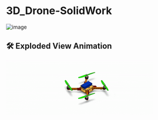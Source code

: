 # 3D_Drone-SolidWork
![image](https://github.com/user-attachments/assets/af410655-6367-4d83-b513-74ffe11ef96f)

## 🛠️ Exploded View Animation

![Fan Animation](https://github.com/Ajay221301/3D_Drone-SolidWork/blob/main/Animation.gif)


